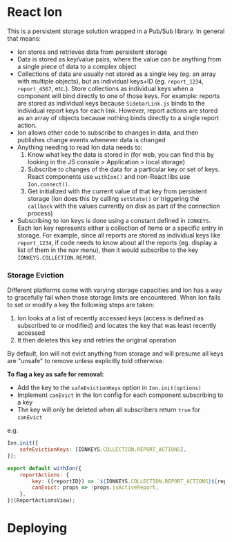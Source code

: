 # React Ion
This is a persistent storage solution wrapped in a Pub/Sub library. In general that means:

- Ion stores and retrieves data from persistent storage
- Data is stored as key/value pairs, where the value can be anything from a single piece of data to a complex object
- Collections of data are usually not stored as a single key (eg. an array with multiple objects), but as individual keys+ID (eg. `report_1234`, `report_4567`, etc.). Store collections as individual keys when a component will bind directly to one of those keys. For example: reports are stored as individual keys because `SidebarLink.js` binds to the individual report keys for each link. However, report actions are stored as an array of objects because nothing binds directly to a single report action.
- Ion allows other code to subscribe to changes in data, and then publishes change events whenever data is changed
- Anything needing to read Ion data needs to:
    1. Know what key the data is stored in (for web, you can find this by looking in the JS console > Application > local storage)
    2. Subscribe to changes of the data for a particular key or set of keys. React components use `withIon()` and non-React libs use `Ion.connect()`.
    3. Get initialized with the current value of that key from persistent storage (Ion does this by calling `setState()` or triggering the `callback` with the values currently on disk as part of the connection process)
- Subscribing to Ion keys is done using a constant defined in `IONKEYS`. Each Ion key represents either a collection of items or a specific entry in storage. For example, since all reports are stored as individual keys like `report_1234`, if code needs to know about all the reports (eg. display a list of them in the nav menu), then it would subscribe to the key `IONKEYS.COLLECTION.REPORT`.

### Storage Eviction

Different platforms come with varying storage capacities and Ion has a way to gracefully fail when those storage limits are encountered. When Ion fails to set or modify a key the following steps are taken:
1. Ion looks at a list of recently accessed keys (access is defined as subscribed to or modified) and locates the key that was least recently accessed
2. It then deletes this key and retries the original operation

By default, Ion will not evict anything from storage and will presume all keys are "unsafe" to remove unless explicitly told otherwise.

**To flag a key as safe for removal:**
- Add the key to the `safeEvictionKeys` option in `Ion.init(options)`
- Implement `canEvict` in the Ion config for each component subscribing to a key
- The key will only be deleted when all subscribers return `true` for `canEvict`

e.g.
```js
Ion.init({
    safeEvictionKeys: [IONKEYS.COLLECTION.REPORT_ACTIONS],
});
```

```js
export default withIon({
    reportActions: {
        key: ({reportID}) => `${IONKEYS.COLLECTION.REPORT_ACTIONS}${reportID}_`,
        canEvict: props => !props.isActiveReport,
    },
})(ReportActionsView);
```

# Deploying
